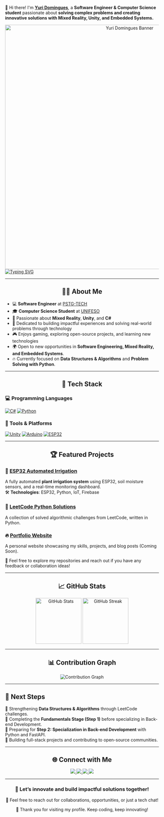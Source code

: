 🚀 Hi there! I'm [**Yuri Domingues**](https://github.com/yuridomingues), a **Software Engineer & Computer Science student** passionate about **solving complex problems and creating innovative solutions with Mixed Reality, Unity, and Embedded Systems.**

<div align="center">
  <img src="https://i.imgur.com/QxWn3Ce.png" alt="Yuri Domingues Banner" width="800px" />
</div>

<a href="https://git.io/typing-svg">
  <img src="https://readme-typing-svg.demolab.com?font=Fira+Code&size=25&pause=1000&center=true&vCenter=true&width=500&height=40&lines=Game+Developer;Software+Engineer;Problem+Solver;Lifelong+Learner" alt="Typing SVG" />
</a>

---

<h2 align="center">🙋‍♂️ About Me</h2>

- 💻 **Software Engineer** at [PSTG-TECH](https://pstg.com.br/)  
- 🎓 **Computer Science Student** at [UNIFESO](https://www.unifeso.edu.br)  
- 🌱 Passionate about **Mixed Reality**, **Unity**, and **C#**  
- 🎯 Dedicated to building impactful experiences and solving real-world problems through technology  
- 🎮 Enjoys gaming, exploring open-source projects, and learning new technologies  
- 🌍 Open to new opportunities in **Software Engineering, Mixed Reality, and Embedded Systems**.  
- 🔥 Currently focused on **Data Structures & Algorithms** and **Problem Solving with Python**.

---

<h2 align="center">🚀 Tech Stack</h2>

### 💻 Programming Languages
[![C#](https://img.shields.io/badge/-C%23-239120?style=for-the-badge&logo=c-sharp&logoColor=white)](https://docs.microsoft.com/en-us/dotnet/csharp/)
[![Python](https://img.shields.io/badge/-Python-3776AB?style=for-the-badge&logo=python&logoColor=white)](https://www.python.org/)

### 🔧 Tools & Platforms
[![Unity](https://img.shields.io/badge/-Unity-000000?style=for-the-badge&logo=unity&logoColor=white)](https://unity.com/)
[![Arduino](https://img.shields.io/badge/-Arduino-00979D?style=for-the-badge&logo=arduino&logoColor=white)](https://www.arduino.cc/)
[![ESP32](https://img.shields.io/badge/-ESP32-4C8C2D?style=for-the-badge&logo=espressif&logoColor=white)](https://www.espressif.com/)

---

<h2 align="center">🏆 Featured Projects</h2>

### 🌱 [ESP32 Automated Irrigation](https://github.com/yuridomingues/ESP32_Automated_Irrigation)
A fully automated **plant irrigation system** using ESP32, soil moisture sensors, and a real-time monitoring dashboard.  
🛠 **Technologies**: ESP32, Python, IoT, Firebase  

### 📌 [LeetCode Python Solutions](https://github.com/yuridomingues/LeetCode-Python-Solutions)
A collection of solved algorithmic challenges from LeetCode, written in Python.

### 🔥 [Portfolio Website](https://github.com/yuridomingues/portfolio)
A personal website showcasing my skills, projects, and blog posts (Coming Soon).

🚀 Feel free to explore my repositories and reach out if you have any feedback or collaboration ideas!

---

<h2 align="center">📈 GitHub Stats</h2>

<div align="center">
  <img src="https://github-readme-stats.vercel.app/api?username=yuridomingues&theme=github_dark&hide_border=true&show_icons=true" alt="GitHub Stats" height="150" />
  <img src="https://github-readme-streak-stats.herokuapp.com/?user=yuridomingues&theme=github-dark-blue&hide_border=true" alt="GitHub Streak" height="150" />
</div>

---

<h2 align="center">📊 Contribution Graph</h2>

<div align="center">
  <img src="https://github-readme-activity-graph.vercel.app/graph?username=yuridomingues&theme=github-dark&hide_border=true" alt="Contribution Graph" />
</div>

---

## 🎯 Next Steps
🔹 Strengthening **Data Structures & Algorithms** through LeetCode challenges.  
🔹 Completing the **Fundamentals Stage (Step 1)** before specializing in Back-end Development.  
🔹 Preparing for **Step 2: Specialization in Back-end Development** with Python and FastAPI.  
🔹 Building full-stack projects and contributing to open-source communities.  

---

<h2 align="center">🌐 Connect with Me</h2>

<div align="center">
  <a href="https://www.linkedin.com/in/yuri-domingues-63869b320/" target="_blank">
    <img src="https://img.shields.io/badge/LinkedIn-0077B5?style=for-the-badge&logo=linkedin&logoColor=white" />
  </a>
  <a href="https://instagram.com/dominguesyuri_" target="_blank">
    <img src="https://img.shields.io/badge/-Instagram-%23E4405F?style=for-the-badge&logo=instagram&logoColor=white" />
  </a>
  <a href="https://discord.com/users/1325894782857379981" target="_blank">
    <img src="https://img.shields.io/badge/Discord-7289DA?style=for-the-badge&logo=discord&logoColor=white" />
  </a>
  <a href="mailto:yuridomingues.contato@gmail.com">
    <img src="https://img.shields.io/badge/-Gmail-%23333?style=for-the-badge&logo=gmail&logoColor=white" />
  </a>
</div>

---

<h3 align="center">🚀 Let’s innovate and build impactful solutions together!</h3>
<p align="center">💬 Feel free to reach out for collaborations, opportunities, or just a tech chat!</p>
<p align="center">🙏 Thank you for visiting my profile. Keep coding, keep innovating!</p>
